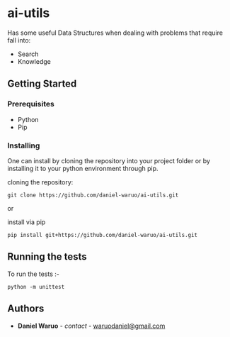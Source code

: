 # ai-utils
 Has some useful Data Structures when dealing with problems that require fall  into:
 
 * Search
 * Knowledge
 
 ## Getting Started

### Prerequisites

* Python
* Pip


### Installing

One can install by cloning the repository into your project folder 
or by installing it to your python environment through pip.

cloning the repository:
```
git clone https://github.com/daniel-waruo/ai-utils.git
```

or 

install via pip
```
pip install git+https://github.com/daniel-waruo/ai-utils.git
```

## Running the tests
To run the tests :-

```
python -m unittest 
```

## Authors

* **Daniel Waruo** - *contact* - waruodaniel@gmail.com